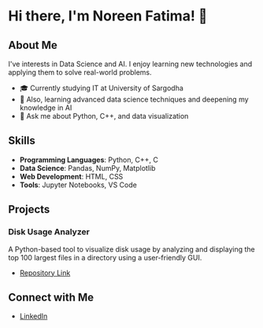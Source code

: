 # Hi there, I'm Noreen Fatima! 👋

## About Me
I've interests in Data Science and AI. I enjoy learning new technologies and applying them to solve real-world problems.

- 🎓 Currently studying IT at University of Sargodha
- 🌱 Also, learning advanced data science techniques and deepening my knowledge in AI
- 💬 Ask me about Python, C++, and data visualization

## Skills
- **Programming Languages**: Python, C++, C
- **Data Science**: Pandas, NumPy, Matplotlib
- **Web Development**: HTML, CSS
- **Tools**: Jupyter Notebooks, VS Code

## Projects
### Disk Usage Analyzer
A Python-based tool to visualize disk usage by analyzing and displaying the top 100 largest files in a directory using a user-friendly GUI.
- [Repository Link](https://github.com/NoreenFatima6700/OS_Project)

## Connect with Me
- [LinkedIn](https://www.linkedin.com/in/noreen-fatima/)

